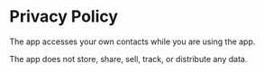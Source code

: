 #  Privacy Policy

The app accesses your own contacts while you are using the app.

The app does not store, share, sell, track, or distribute any data.
